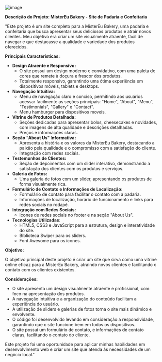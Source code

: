 ![image](https://github.com/user-attachments/assets/22076a2e-7be9-4dfb-aa69-a3d2b201e308)

**Descrição do Projeto: MisterEu Bakery - Site de Padaria e Confeitaria**

"Este projeto é um site completo para a MisterEu Bakery, uma padaria e confeitaria que busca apresentar seus deliciosos produtos e atrair novos clientes. Meu objetivo era criar um site visualmente atraente, fácil de navegar e que destacasse a qualidade e variedade dos produtos oferecidos.

**Principais Características:**

* **Design Atraente e Responsivo:**
    * O site possui um design moderno e convidativo, com uma paleta de cores que remete à doçura e frescor dos produtos.
    * Totalmente responsivo, garantindo uma ótima experiência em dispositivos móveis, tablets e desktops.
* **Navegação Intuitiva:**
    * Menu de navegação claro e conciso, permitindo aos usuários acessar facilmente as seções principais: "Home", "About", "Menu", "Testimonials", "Gallery" e "Contact".
    * Menu hamburger para dispositivos moveis.
* **Vitrine de Produtos Detalhada:**
    * Seções dedicadas para apresentar bolos, cheesecakes e novidades, com imagens de alta qualidade e descrições detalhadas.
    * Preços e informações claras.
* **Seção "About Us" Informativa:**
    * Apresenta a história e os valores da MisterEu Bakery, destacando a paixão pela qualidade e o compromisso com a satisfação do cliente.
    * Integração com redes sociais.
* **Testemunhos de Clientes:**
    * Seção de depoimentos com um slider interativo, demonstrando a satisfação dos clientes com os produtos e serviços.
* **Galeria de Fotos:**
    * Uma galeria de fotos com um slider, apresentando os produtos de forma visualmente rica.
* **Formulário de Contato e Informações de Localização:**
    * Formulário de contato para facilitar o contato com a padaria.
    * Informações de localização, horário de funcionamento e links para redes sociais no rodapé.
* **Integração com Redes Sociais:**
    * Icones de redes sociais no footer e na seção "About Us".
* **Tecnologias Utilizadas:**
    * HTML5, CSS3 e JavaScript para a estrutura, design e interatividade do site.
    * Biblioteca Swiper para os sliders.
    * Font Awesome para os icones.

**Objetivo:**

O objetivo principal deste projeto é criar um site que sirva como uma vitrine online eficaz para a MisterEu Bakery, atraindo novos clientes e facilitando o contato com os clientes existentes.

**Considerações:**

* O site apresenta um design visualmente atraente e profissional, com foco na apresentação dos produtos.
* A navegação intuitiva e a organização do conteúdo facilitam a experiência do usuário.
* A utilização de sliders e galerias de fotos torna o site mais dinâmico e envolvente.
* O código foi desenvolvido levando em consideração a responsividade, garantindo que o site funcione bem em todos os dispositivos.
* O site possui um formulário de contato, e informações de contato claras, facilitando o contato do cliente.

Este projeto foi uma oportunidade para aplicar minhas habilidades em desenvolvimento web e criar um site que atenda às necessidades de um negócio local."
